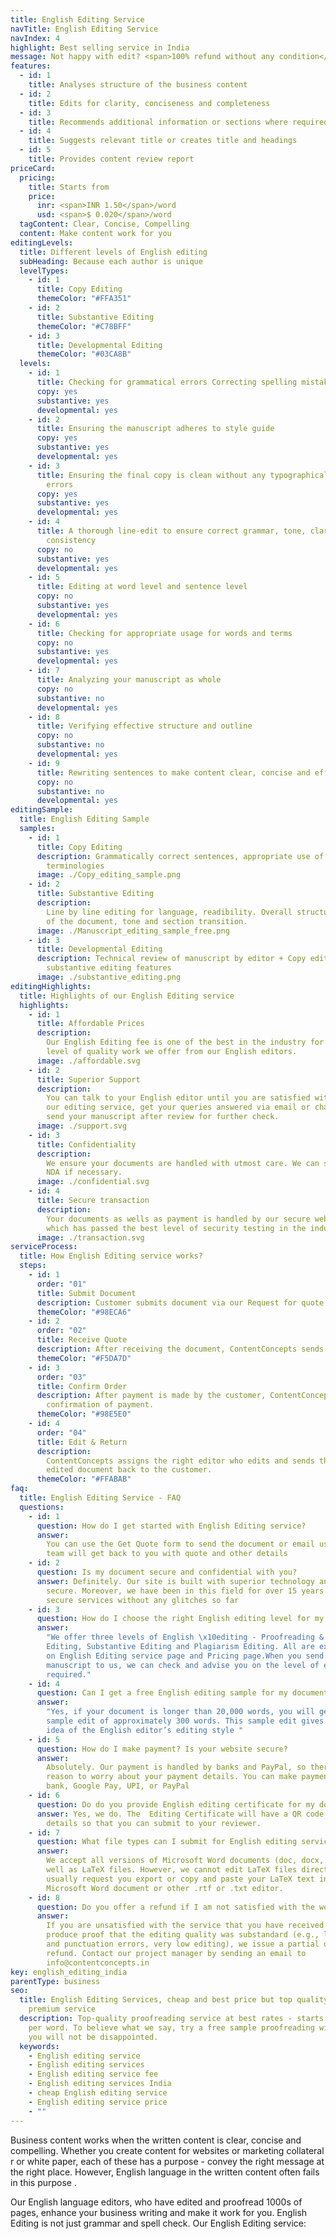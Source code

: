 ```yaml
---
title: English Editing Service
navTitle: English Editing Service
navIndex: 4
highlight: Best selling service in India
message: Not happy with edit? <span>100% refund without any condition</span>
features:
  - id: 1
    title: Analyses structure of the business content
  - id: 2
    title: Edits for clarity, conciseness and completeness
  - id: 3
    title: Recommends additional information or sections where required
  - id: 4
    title: Suggests relevant title or creates title and headings
  - id: 5
    title: Provides content review report
priceCard:
  pricing:
    title: Starts from
    price:
      inr: <span>INR 1.50</span>/word
      usd: <span>$ 0.020</span>/word
  tagContent: Clear, Concise, Compelling
  content: Make content work for you
editingLevels:
  title: Different levels of English editing
  subHeading: Because each author is unique
  levelTypes:
    - id: 1
      title: Copy Editing
      themeColor: "#FFA351"
    - id: 2
      title: Substantive Editing
      themeColor: "#C78BFF"
    - id: 3
      title: Developmental Editing
      themeColor: "#03CA8B"
  levels:
    - id: 1
      title: Checking for grammatical errors Correcting spelling mistakes
      copy: yes
      substantive: yes
      developmental: yes
    - id: 2
      title: Ensuring the manuscript adheres to style guide
      copy: yes
      substantive: yes
      developmental: yes
    - id: 3
      title: Ensuring the final copy is clean without any typographical or other
        errors
      copy: yes
      substantive: yes
      developmental: yes
    - id: 4
      title: A thorough line-edit to ensure correct grammar, tone, clarity and
        consistency
      copy: no
      substantive: yes
      developmental: yes
    - id: 5
      title: Editing at word level and sentence level
      copy: no
      substantive: yes
      developmental: yes
    - id: 6
      title: Checking for appropriate usage for words and terms
      copy: no
      substantive: yes
      developmental: yes
    - id: 7
      title: Analyzing your manuscript as whole
      copy: no
      substantive: no
      developmental: yes
    - id: 8
      title: Verifying effective structure and outline
      copy: no
      substantive: no
      developmental: yes
    - id: 9
      title: Rewriting sentences to make content clear, concise and effective
      copy: no
      substantive: no
      developmental: yes
editingSample:
  title: English Editing Sample
  samples:
    - id: 1
      title: Copy Editing
      description: Grammatically correct sentences, appropriate use of words and
        terminologies
      image: ./Copy_editing_sample.png
    - id: 2
      title: Substantive Editing
      description:
        Line by line editing for language, readibility. Overall structure
        of the document, tone and section transition.
      image: ./Manuscript_editing_sample_free.png
    - id: 3
      title: Developmental Editing
      description: Technical review of manuscript by editor + Copy editing,
        substantive editing features
      image: ./substantive_editing.png
editingHighlights:
  title: Highlights of our English Editing service
  highlights:
    - id: 1
      title: Affordable Prices
      description:
        Our English Editing fee is one of the best in the industry for the
        level of quality work we offer from our English editors.
      image: ./affordable.svg
    - id: 2
      title: Superior Support
      description:
        You can talk to your English editor until you are satisfied with
        our editing service, get your queries answered via email or chat and
        send your manuscript after review for further check.
      image: ./support.svg
    - id: 3
      title: Confidentiality
      description:
        We ensure your documents are handled with utmost care. We can sign
        NDA if necessary.
      image: ./confidential.svg
    - id: 4
      title: Secure transaction
      description:
        Your documents as wells as payment is handled by our secure website
        which has passed the best level of security testing in the industry.
      image: ./transaction.svg
serviceProcess:
  title: How English Editing service works?
  steps:
    - id: 1
      order: "01"
      title: Submit Document
      description: Customer submits document via our Request for quote page.
      themeColor: "#98ECA6"
    - id: 2
      order: "02"
      title: Receive Quote
      description: After receiving the document, ContentConcepts sends price quote.
      themeColor: "#F5DA7D"
    - id: 3
      order: "03"
      title: Confirm Order
      description: After payment is made by the customer, ContentConcepts sends
        confirmation of payment.
      themeColor: "#98E5E0"
    - id: 4
      order: "04"
      title: Edit & Return
      description:
        ContentConcepts assigns the right editor who edits and sends the
        edited document back to the customer.
      themeColor: "#FFABAB"
faq:
  title: English Editing Service - FAQ
  questions:
    - id: 1
      question: How do I get started with English Editing service?
      answer:
        You can use the Get Quote form to send the document or email us. Our
        team will get back to you with quote and other details
    - id: 2
      question: Is my document secure and confidential with you?
      answer: Definitely. Our site is built with superior technology and is most
        secure. Moreover, we have been in this field for over 15 years offering
        secure services without any glitches so far
    - id: 3
      question: How do I choose the right English editing level for my document?
      answer:
        "We offer three levels of English \x10editing - Proofreading & Copy
        Editing, Substantive Editing and Plagiarism Editing. All are explained
        on English Editing service page and Pricing page.When you send your
        manuscript to us, we can check and advise you on the level of editing
        required."
    - id: 4
      question: Can I get a free English editing sample for my document?
      answer:
        "Yes, if your document is longer than 20,000 words, you will get free
        sample edit of approximately 300 words. This sample edit gives you an
        idea of the English editor’s editing style "
    - id: 5
      question: How do I make payment? Is your website secure?
      answer:
        Absolutely. Our payment is handled by banks and PayPal, so there is no
        reason to worry about your payment details. You can make payment via
        bank, Google Pay, UPI, or PayPal
    - id: 6
      question: Do do you provide English editing certificate for my document?
      answer: Yes, we do. The  Editing Certificate will have a QR code and other
        details so that you can submit to your reviewer.
    - id: 7
      question: What file types can I submit for English editing service?
      answer:
        We accept all versions of Microsoft Word documents (doc, docx, rtf), as
        well as LaTeX files. However, we cannot edit LaTeX files directly, so we
        usually request you export or copy and paste your LaTeX text into a
        Microsoft Word document or other .rtf or .txt editor.
    - id: 8
      question: Do you offer a refund if I am not satisfied with the work?
      answer:
        If you are unsatisfied with the service that you have received and can
        produce proof that the editing quality was substandard (e.g., language
        and punctuation errors, very low editing), we issue a partial or full
        refund. Contact our project manager by sending an email to
        info@contentconcepts.in
key: english_editing_india
parentType: business
seo:
  title: English Editing Services, cheap and best price but top quality work and
    premium service
  description: Top-quality proofreading service at best rates - starts at INR 1
    per word. To believe what we say, try a free sample proofreading with us,
    you will not be disappointed.
  keywords:
    - English editing service
    - English editing services
    - English editing service fee
    - English editing services India
    - cheap English editing service
    - English editing service price
    - ""
---
```


Business content works when the written content is clear, concise and compelling. Whether you create content for websites or marketing collateral r or white paper, each of these has a purpose - convey the right message at the right place. However, English language in the written content often fails in this purpose .

Our English language editors, who have edited and proofread 1000s of pages, enhance your business writing and make it work for you. English Editing is not just grammar and spell check. Our English Editing service:
